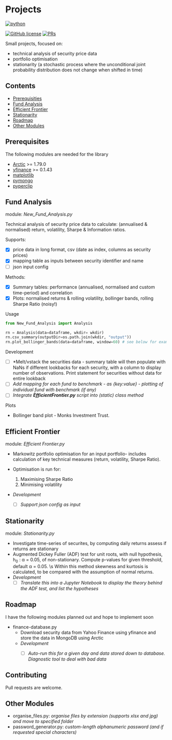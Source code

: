 # Projects

<p align="left">
    <a href="https://www.python.org/">
        <img src="https://ForTheBadge.com/images/badges/made-with-python.svg"
            alt="python"></a> &nbsp;
</p>

[![GitHub license](https://img.shields.io/badge/License-MIT-brightgreen.svg?style=flat-square)](https://github.com/VivekPa/AIAlpha/blob/master/LICENSE) 
[![PRs](https://img.shields.io/badge/PRs-welcome-brightgreen.svg?style=flat-square)](http://makeapullrequest.com)


Small projects, focused on:
- technical analysis of security price data
- portfolio optimisation 
- stationarity (a stochastic process where the unconditional joint probability 
 distribution does not change when shifted in time) 



## Contents
- [Prerequisities](#prerequisites)
- [Fund Analysis](#fund-analysis)
- [Efficient Frontier](#efficient-frontier)
- [Stationarity](#stationarity)
- [Roadmap](#roadmap)
- [Other Modules](#other-modules)


## Prerequisites
The following modules are needed for the library
* [Arctic](https://github.com/manahl/arctic) >= 1.79.0
* [yfinance](https://github.com/ranaroussi/yfinance) >= 0.1.43
* [matplotlib](https://github.com/matplotlib/matplotlib)
* [pymongo](https://github.com/mher/pymongo)
* [pyperclip](https://github.com/asweigart/pyperclip) 


## Fund Analysis 
module: *New_Fund_Analysis.py*

Technical analysis of security price data to calculate: (annualised & normalised) 
return, volatility, Sharpe & Information ratios.

Supports:
- [X] price data in long format, csv (date as index, columns as security prices)
- [X] mapping table as inputs between security identifier and name
- [ ] json input config 

Methods:
 - [X] Summary tables: performance (annualised, normalised and custom time-period) and correlation
 - [X] Plots: normalised returns & rolling volatility, bollinger bands, rolling Sharpe Ratio (noisy!)

Usage
```python
from New_Fund_Analysis import Analysis

rn = Analysis(data=dataframe, wkdir= wkdir)
rn.csv_summary(outputDir=os.path.join(wkdir, "output"))  
rn.plot_bollinger_bands(data=dataframe, window=60) # see below for example of returned plot
```

Development
- [ ] *Melt/vstack the securities data - summary table will then populate with NaNs if different lookbacks for 
each security, with a column to display number of observations. Print statement for
securities without data for entire lookback
- [ ] *Add mapping for each fund to benchmark - as {key:value} - plotting of individual fund with benchmark (if any)*
- [ ] *Integrate **EfficientFrontier.py** script into (static) class method*

Plots
- Bollinger band plot - Monks Investment Trust.

<!-- 
![alt text][image] 

[image] https://github.com/philip-papasavvas/projects/blob/master/Scottish%20Mortgage%20Investment%20T%20Price%20%26%20Vol%20History.png "Example Bollinger Band & Rolling Volatility Plot"
!-->
 
## Efficient Frontier
module: *Efficient Frontier.py*
- Markowitz portfolio optimisation for an input portfolio- includes calculation of key
technical measures (return, volatility, Sharpe Ratio).
- Optimisation is run for:
    1. Maximising Sharpe Ratio
    2. Minimising volatility

- *Development*
    - [ ] *Support json config as input*

## Stationarity
module: *Stationarity.py*
- Investigate time-series of securites, by computing daily returns assess if returns are stationary
- Augmented Dickey Fuller (ADF) test for unit roots, with null hypothesis,
  h<sub>0</sub> : &alpha; = 0.05, of non-stationary. Compute p-values for given threshold, default 
  &alpha; = 0.05. 
  \s Within this method skewness and kurtosis is calculated, to be compared with the assumption of normal returns.
- *Development*
    - [ ] *Translate this into a Jupyter Notebook to display the theory behind the ADF test, and list the hypotheses*

## Roadmap
I have the following modules planned out and hope to implement soon
- finance-database.py
    - Download security data from Yahoo Finance using yfinance and store the data in MongoDB using Arctic
    - *Development*
        - [ ] *Auto-run this for a given day and data stored down to database. Diagnostic tool to deal with bad data*


## Contributing
Pull requests are welcome.

## Other Modules
- organise_files.py: *organise files by extension (supports xlsx and jpg) and move to specified folder*
- password_generator.py: *custom-length alphanumeric password (and if requested special characters)*

